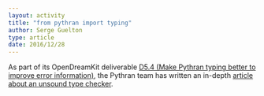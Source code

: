```yaml
---
layout: activity
title: "from pythran import typing"
author: Serge Guelton
type: article
date: 2016/12/28
---
```


As part of its OpenDreamKit deliverable [D5.4 (Make Pythran typing better to improve error information)](https://github.com/OpenDreamKit/OpenDreamKit/issues/117), the Pythran team has written an in-depth [article about an unsound type checker](http://serge-sans-paille.github.io/pythran-stories/from-pythran-import-typing.html).
